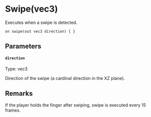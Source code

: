 # Swipe(vec3)

Executes when a swipe is detected.

```
on swipe(out vec3 direction) { }
```

## Parameters

#### `direction`
Type: vec3

Direction of the swipe (a cardinal direction in the XZ plane).

## Remarks

If the player holds the finger after swiping, swipe is executed every 15 frames.

